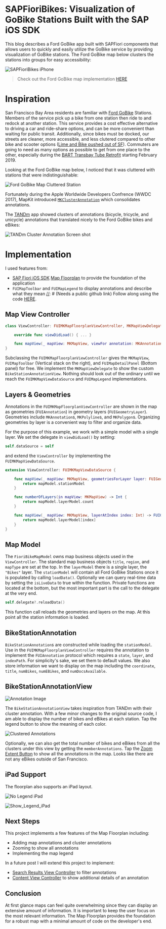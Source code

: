 # SAPFioriBikes: Visualization of GoBike Stations Built with the SAP iOS SDK
This blog describes a Ford GoBike app built with SAPFiori components that allows users to quickly and easily utilize the GoBike service by providing visualization of GoBike stations.
The Ford GoBike map below clusters the stations into groups for easy accessibility:

![SAPFioriBikes iPhone](./ReadMeImages/No_Legend_iPhone.png?raw=true)

[//]: # (Needs a public github link)
> Check out the Ford GoBike map implementation [HERE](https://github.wdf.sap.corp/i860364/SAPFioriBikes)

# Inspiration

San Francisco Bay Area residents are familiar with [Ford GoBike](https://www.fordgobike.com/) Stations.  Members of the service pick up a bike from one station then ride to and redock at another station.  This service provides a cost effective alternative to driving a car and ride-share options, and can be more convenient than waiting for public transit.  Additionally, since bikes must be docked, our streets are cleaner, more accessible, and less clutered compared to other bike and scooter options ([Lime and Bike pushed out of SF](https://www.sfchronicle.com/business/article/Shut-out-of-San-Francisco-Lime-and-Bird-look-13242319.php)).  Commuters are going to need as many options as possible to get from one place to the other,  especially during the [BART Transbay Tube Retrofit](https://www.bart.gov/about/projects/eqs/retrofit) starting February 2019.

Looking at the Ford GoBike map below, I noticed that it was cluttered with stations that were indistinguishable:  

![Ford GoBike Map Cluttered Station](./ReadMeImages/Ford_Bikes_Unclustered.jpg?raw=true)

Fortunately during the Apple Worldwide Developers Confrence (WWDC 2017), MapKit introduced [`MKClusterAnnotation`](https://developer.apple.com/documentation/mapkit/mkclusterannotation) which consolidates annotations.

The [TANDm](https://developer.apple.com/documentation/mapkit/mkannotationview/decluttering_a_map_with_mapkit_annotation_clustering) app showed clusters of annotations (bicycle, tricycle, and unicycle) annotations that translated nicely to the Ford GoBike bikes and eBikes:

![TANDm Cluster Annotation Screen shot](./ReadMeImages/Tandm.png?raw=true)



# Implementation

I used features from:
- [SAP Fiori iOS SDK](https://developer.apple.com/sap/) [Map Floorplan](https://experience.sap.com/fiori-design-ios/article/map/) to provide the foundation of the application
-  `FUIMapToolbar` and `FUIMapLegend` to display annotations and describe what they mean
[//]: # (Needs a public github link)
Follow along using the code [HERE](https://github.wdf.sap.corp/i860364/SAPFioriBikes).  

## Map View Controller

```swift
class ViewController: FUIMKMapFloorplanViewController, MKMapViewDelegate {

    override func viewDidLoad() { ... }

    func mapView(_ mapView: MKMapView, viewFor annotation: MKAnnotation) -> MKAnnotationView? { ... }
}
```

Subclassing the `FUIMKMapFloorplanViewController` gives the `MKMapView`, `FUIMapToolbar` (Vertical stack on the right), and `FUIMapDetailPanel` (Bottom panel) for free.  We implement the `MKMapViewDelegate` to show the custom `BikeStationAnnotationView`.  Nothing should look out of the ordinary until we reach the `FUIMKMapViewDataSource` and `FUIMapLegend` implementations.

## Layers & Geometries

Annotations in the `FUIMKMapFloorplanViewController` are shown in the map as geometries (`FUIAnnotation`) in geometry layers (`FUIGeometryLayer`).  Geometries include `MKAnnotation`s, `MKPolyline`s, and `MKPolygon`s. Organizing geometries by layer is a convenient way to filter and organize data.

For the purpose of this example, we work with a simple model with a single layer.  We set the delegate in `viewDidLoad()` by setting:

```swift
self.dataSource = self
```

and extend the `ViewController` by implementing the `FUIMKMapViewDataSource`.  

```swift
extension ViewController: FUIMKMapViewDataSource {

    func mapView(_ mapView: MKMapView, geometriesForLayer layer: FUIGeometryLayer) -> [FUIAnnotation] {
        return mapModel.stationModel
    }

    func numberOfLayers(in mapView: MKMapView) -> Int {
        return mapModel.layerModel.count
    }

    func mapView(_ mapView: MKMapView, layerAtIndex index: Int) -> FUIGeometryLayer {
        return mapModel.layerModel[index]
    }
}
```

## Map Model

The `FioriBikeMapModel` owns map business objects used in the `ViewController`.  The standard map business objects `title`, `region`, and `mapType` are set at the top.  In the `layerModel` there is a single layer, the `"Bikes"` layer.  The `stationModel` will contain all Ford GoBike Stations once it is populated by calling `loadData()`.  Optionally we can query real-time data by setting the `isLiveData` to true within the function.  Private functions are located at the bottom, but the most important part is the call to the delegate at the very end.

```swift
self.delegate?.reloadData()
```

This function call reloads the geometries and layers on the map.  At this point all the station information is loaded.

## BikeStationAnnotation

`BikeStationAnnotation`s are constructed while loading the `stationModel`.  Use in the `FUIMKMapFloorplanViewController` requires the annotation to implement the `FUIAnnotation` protocol which requires a `state`, `layer`, and `indexPath`.  For simplicity's sake, we set them to default values.  We also store information we want to display on the map including the `coordinate`, `title`, `numBikes`, `numEBikes`, and `numDocsAvailable`.

## BikeStationAnnotationView

![Annotation Image](./ReadMeImages/Bike_Annotation_View.png?raw=true)

The `BikeStationAnnotationView` takes inspiration from TANDm with their cluster annotation.  With a few minor changes to the original source code, I am able to display the number of bikes and eBikes at each station.  Tap the legend button to show the meaning of each color.  

![Clustered Annotations](./ReadMeImages/Zoom_Extent_Cluster.png?raw=true)

Optionally, we can also get the total number of bikes and eBikes from all the clusters under this view by getting the `memberAnnotations`.  Tap the [Zoom Extent Button](https://help.sap.com/doc/978e4f6c968c4cc5a30f9d324aa4b1d7/3.0/en-US/Documents/Frameworks/SAPFiori/Classes/FUIMapToolbar/ZoomExtentButton.html) to show all the annotations in the map.  Looks like there are not any eBikes outside of San Francisco.  

## iPad Support

The floorplan also supports an iPad layout.

![No Legend iPad](./ReadMeImages/No_Legend_iPad.png?raw=true)

![Show_Legend_iPad](./ReadMeImages/Show_Legend_iPad.png?raw=true)

## Next Steps

This project implements a few features of the Map Floorplan including:
* Adding map annotations and cluster annotations
* Zooming to show all annotations
* Implementing the map legend

In a future post I will extend this project to implement:
* [Search Results View Controller](https://help.sap.com/doc/978e4f6c968c4cc5a30f9d324aa4b1d7/3.0/en-US/Documents/Frameworks/SAPFiori/Classes/FUIMapDetailPanelSearchResultsViewController.html) to filter annotations
* [Content View Controller](https://help.sap.com/doc/978e4f6c968c4cc5a30f9d324aa4b1d7/3.0/en-US/Documents/Frameworks/SAPFiori/Classes/FUIMapDetailPanelContentViewController.html) to show additional details of an annotation

## Conclusion

At first glance maps can feel quite overwhelming since they can display an extensive amount of information. It is important to keep the user focus on the most relevant information.  The Map Floorplan provides the foundation for a robust map with a minimal amount of code on the developer's end.   
